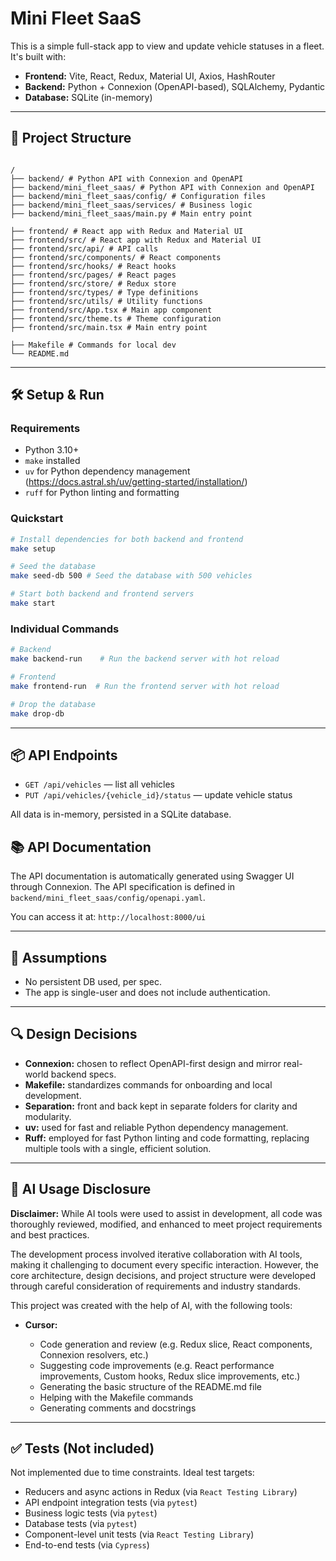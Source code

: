# Mini Fleet SaaS

This is a simple full-stack app to view and update vehicle statuses in a fleet. It's built with:

- **Frontend:** Vite, React, Redux, Material UI, Axios, HashRouter
- **Backend:** Python + Connexion (OpenAPI-based), SQLAlchemy, Pydantic
- **Database:** SQLite (in-memory)

---

## 📁 Project Structure

```

/
├── backend/ # Python API with Connexion and OpenAPI
├── backend/mini_fleet_saas/ # Python API with Connexion and OpenAPI
├── backend/mini_fleet_saas/config/ # Configuration files
├── backend/mini_fleet_saas/services/ # Business logic
├── backend/mini_fleet_saas/main.py # Main entry point

├── frontend/ # React app with Redux and Material UI
├── frontend/src/ # React app with Redux and Material UI
├── frontend/src/api/ # API calls
├── frontend/src/components/ # React components
├── frontend/src/hooks/ # React hooks
├── frontend/src/pages/ # React pages
├── frontend/src/store/ # Redux store
├── frontend/src/types/ # Type definitions
├── frontend/src/utils/ # Utility functions
├── frontend/src/App.tsx # Main app component
├── frontend/src/theme.ts # Theme configuration
├── frontend/src/main.tsx # Main entry point

├── Makefile # Commands for local dev
└── README.md

```

---

## 🛠️ Setup & Run

### Requirements

- Python 3.10+
- `make` installed
- `uv` for Python dependency management (https://docs.astral.sh/uv/getting-started/installation/)
- `ruff` for Python linting and formatting

### Quickstart

```bash
# Install dependencies for both backend and frontend
make setup

# Seed the database
make seed-db 500 # Seed the database with 500 vehicles

# Start both backend and frontend servers
make start
```

### Individual Commands

```bash
# Backend
make backend-run    # Run the backend server with hot reload

# Frontend
make frontend-run  # Run the frontend server with hot reload

# Drop the database
make drop-db
```

---

## 📦 API Endpoints

- `GET /api/vehicles` — list all vehicles
- `PUT /api/vehicles/{vehicle_id}/status` — update vehicle status

All data is in-memory, persisted in a SQLite database.

## 📚 API Documentation

The API documentation is automatically generated using Swagger UI through Connexion.
The API specification is defined in `backend/mini_fleet_saas/config/openapi.yaml`.

You can access it at: `http://localhost:8000/ui`

---

## 📌 Assumptions

- No persistent DB used, per spec.
- The app is single-user and does not include authentication.

---

## 🔍 Design Decisions

- **Connexion:** chosen to reflect OpenAPI-first design and mirror real-world backend specs.
- **Makefile:** standardizes commands for onboarding and local development.
- **Separation:** front and back kept in separate folders for clarity and modularity.
- **uv:** used for fast and reliable Python dependency management.
- **Ruff:** employed for fast Python linting and code formatting, replacing multiple tools with a single, efficient solution.

---

## 🤖 AI Usage Disclosure

**Disclaimer:** While AI tools were used to assist in development, all code was thoroughly reviewed, modified, and enhanced to meet project requirements and best practices.

The development process involved iterative collaboration with AI tools, making it challenging to document every specific interaction. However, the core architecture, design decisions, and project structure were developed through careful consideration of requirements and industry standards.

This project was created with the help of AI, with the following tools:

- **Cursor:**

  - Code generation and review (e.g. Redux slice, React components, Connexion resolvers, etc.)
  - Suggesting code improvements (e.g. React performance improvements, Custom hooks, Redux slice improvements, etc.)
  - Generating the basic structure of the README.md file
  - Helping with the Makefile commands
  - Generating comments and docstrings

---

## ✅ Tests (Not included)

Not implemented due to time constraints. Ideal test targets:

- Reducers and async actions in Redux (via `React Testing Library`)
- API endpoint integration tests (via `pytest`)
- Business logic tests (via `pytest`)
- Database tests (via `pytest`)
- Component-level unit tests (via `React Testing Library`)
- End-to-end tests (via `Cypress`)

